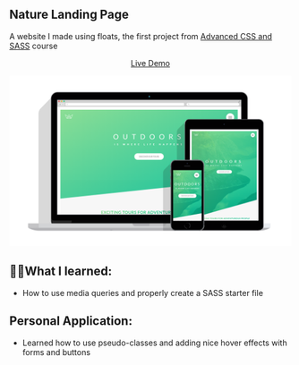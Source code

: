 ## Nature Landing Page

A website I made using floats, the first project from [Advanced CSS and SASS](https://www.udemy.com/course/advanced-css-and-sass/) course

<p align="center" >
  <a href="https://kien-nature-site.netlify.com/">Live Demo</a>
</p>

<p align="center">
  <a href="https://kien-nature-site.netlify.com/"><img src="./nature-github.png"></a>
</p>

## 👨‍🎓What I learned:

- How to use media queries and properly create a SASS starter file

## Personal Application:

- Learned how to use pseudo-classes and adding nice hover effects with forms and buttons
